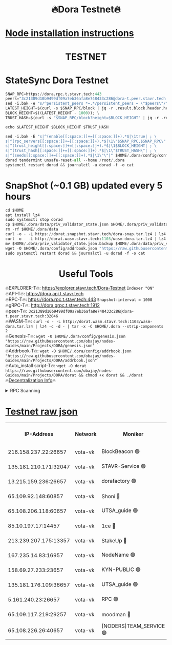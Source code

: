 <h1 align="center"> 🔥Dora Testnet🔥</h1>

[Node installation instructions](https://github.com/obajay/nodes-Guides/tree/main/Projects/DORA)
=

<h1 align="center"> TESTNET</h1>

# StateSync Dora Testnet
```python
SNAP_RPC=https://dora.rpc.t.stavr.tech:443
peers="3c21389d10b9499df09a7eb36afa8e748433c286@dora-t.peer.stavr.tech:32046"
sed -i.bak -e "s/^persistent_peers *=.*/persistent_peers = \"$peers\"/" $HOME/.dora/config/config.toml
LATEST_HEIGHT=$(curl -s $SNAP_RPC/block | jq -r .result.block.header.height); \
BLOCK_HEIGHT=$((LATEST_HEIGHT - 1000)); \
TRUST_HASH=$(curl -s "$SNAP_RPC/block?height=$BLOCK_HEIGHT" | jq -r .result.block_id.hash)

echo $LATEST_HEIGHT $BLOCK_HEIGHT $TRUST_HASH

sed -i.bak -E "s|^(enable[[:space:]]+=[[:space:]]+).*$|\1true| ; \
s|^(rpc_servers[[:space:]]+=[[:space:]]+).*$|\1\"$SNAP_RPC,$SNAP_RPC\"| ; \
s|^(trust_height[[:space:]]+=[[:space:]]+).*$|\1$BLOCK_HEIGHT| ; \
s|^(trust_hash[[:space:]]+=[[:space:]]+).*$|\1\"$TRUST_HASH\"| ; \
s|^(seeds[[:space:]]+=[[:space:]]+).*$|\1\"\"|" $HOME/.dora/config/config.toml
dorad tendermint unsafe-reset-all --home /root/.dora
systemctl restart dorad && journalctl -u dorad -f -o cat
```
# SnapShot (~0.1 GB) updated every 5 hours
```python
cd $HOME
apt install lz4
sudo systemctl stop dorad
cp $HOME/.dora/data/priv_validator_state.json $HOME/.dora/priv_validator_state.json.backup
rm -rf $HOME/.dora/data
curl -o - -L https://dorat.snapshot.stavr.tech/dora-snap.tar.lz4 | lz4 -c -d - | tar -x -C $HOME/.dora --strip-components 2
curl -o - -L http://dorat.wasm.stavr.tech:1103/wasm-dora.tar.lz4 | lz4 -c -d - | tar -x -C $HOME/.dora --strip-components 2
mv $HOME/.dora/priv_validator_state.json.backup $HOME/.dora/data/priv_validator_state.json
wget -O $HOME/.dora/config/addrbook.json "https://raw.githubusercontent.com/obajay/nodes-Guides/main/Projects/DORA/addrbook.json"
sudo systemctl restart dorad && journalctl -u dorad -f -o cat
```
 <h1 align="center"> Useful Tools</h1>
 
🔥EXPLORER-T🔥: https://explorer.stavr.tech/Dora-Testnet        `Indexer "ON"` \
🔥API-T🔥:      https://dora.api.t.stavr.tech \
🔥RPC-T🔥:      https://dora.rpc.t.stavr.tech:443              `Snapshot-interval = 1000` \
🔥gRPC-T🔥:     http://dora.grpc.t.stavr.tech:1912 \
🔥peer-T🔥:     `3c21389d10b9499df09a7eb36afa8e748433c286@dora-t.peer.stavr.tech:32046` \
🔥WASM-T🔥:     ```curl -o - -L http://dorat.wasm.stavr.tech:1103/wasm-dora.tar.lz4 | lz4 -c -d - | tar -x -C $HOME/.dora --strip-components 2``` \
🔥Genesis-T🔥:  ```wget -O $HOME/.dora/config/genesis.json "https://raw.githubusercontent.com/obajay/nodes-Guides/main/Projects/DORA/genesis.json"``` \
🔥Addrbook-T🔥: ```wget -O $HOME/.dora/config/addrbook.json "https://raw.githubusercontent.com/obajay/nodes-Guides/main/Projects/DORA/addrbook.json"``` \
🔥Auto_install script-T🔥:  `wget -O dorat https://raw.githubusercontent.com/obajay/nodes-Guides/main/Projects/DORA/dorat && chmod +x dorat && ./dorat` \
🔥[Decentralization Info](https://github.com/obajay/StateSync-snapshots/tree/main/Projects/Dora/Decentralization)🔥

<details>
<summary>RPC Scanning</summary>

<h2 align="center"> We scan nodes in real time every 4 hours. And we provide the final result of RPC endpoints.
We cannot influence the operation of these nodes in any way. </h2>


```python
If Voting Power is higher than 0 --> then the Node is a validator of the network and may be subject to attack and be a potential threat to the chain.
```
```python
We marked such validators with a red symbol
```

</details>

[Testnet raw json](https://rpc-check.dorat.stavr.tech/dorat/rpc-dorat-result.json)
=



<table><tr><th>IP-Address</th><th>Network</th><th>Moniker</th><th>Latest Block Height</th><th>Earliest Block Height</th><th>Catching Up</th><th>Tx Index</th><th>Voting Power</th><th>Scan Time</th></tr><tr><td>216.158.237.22:26657</td><td>vota-vk</td><td>BlockBeacon 🟢</td><td>228389</td><td>1</td><td>False</td><td>off</td><td>0</td><td>2024-01-04T16:09:23.382224908UTC</td></tr><tr><td>135.181.210.171:32047</td><td>vota-vk</td><td>STAVR-Service 🟢</td><td>228390</td><td>1</td><td>False</td><td>on</td><td>0</td><td>2024-01-04T16:09:28.172852499UTC</td></tr><tr><td>13.215.159.236:26657</td><td>vota-vk</td><td>dorafactory 🟢</td><td>228390</td><td>1</td><td>False</td><td>on</td><td>0</td><td>2024-01-04T16:09:29.470318093UTC</td></tr><tr><td>65.109.92.148:60857</td><td>vota-vk</td><td>Shoni 🔴</td><td>228391</td><td>1</td><td>False</td><td>on</td><td>9323404379593930</td><td>2024-01-04T16:09:31.714723281UTC</td></tr><tr><td>65.108.206.118:60657</td><td>vota-vk</td><td>UTSA_guide 🟢</td><td>228391</td><td>1</td><td>False</td><td>on</td><td>0</td><td>2024-01-04T16:09:32.077956627UTC</td></tr><tr><td>85.10.197.17:14457</td><td>vota-vk</td><td>1ce 🔴</td><td>228391</td><td>8001</td><td>False</td><td>off</td><td>9009000000000000</td><td>2024-01-04T16:09:30.354234192UTC</td></tr><tr><td>213.239.207.175:13357</td><td>vota-vk</td><td>StakeUp 🔴</td><td>228389</td><td>13001</td><td>False</td><td>off</td><td>9009500000000000</td><td>2024-01-04T16:09:22.731663628UTC</td></tr><tr><td>167.235.14.83:16957</td><td>vota-vk</td><td>NodeName 🟢</td><td>210819</td><td>14001</td><td>False</td><td>on</td><td>0</td><td>2024-01-04T16:09:32.376208699UTC</td></tr><tr><td>158.69.27.233:23657</td><td>vota-vk</td><td>KYN-PUBLIC 🟢</td><td>228391</td><td>52001</td><td>False</td><td>on</td><td>0</td><td>2024-01-04T16:09:31.371778715UTC</td></tr><tr><td>135.181.176.109:36657</td><td>vota-vk</td><td>UTSA_guide 🟢</td><td>228389</td><td>55501</td><td>False</td><td>on</td><td>0</td><td>2024-01-04T16:09:20.451369448UTC</td></tr><tr><td>5.161.240.23:26657</td><td>vota-vk</td><td>RPC 🟢</td><td>228391</td><td>60001</td><td>False</td><td>off</td><td>0</td><td>2024-01-04T16:09:30.109263178UTC</td></tr><tr><td>65.109.117.219:29257</td><td>vota-vk</td><td>moodman 🔴</td><td>228390</td><td>128390</td><td>False</td><td>off</td><td>9009100000000000</td><td>2024-01-04T16:09:25.794295046UTC</td></tr><tr><td>65.108.226.26:40657</td><td>vota-vk</td><td>[NODERS]TEAM_SERVICE 🟢</td><td>228391</td><td>197001</td><td>False</td><td>on</td><td>0</td><td>2024-01-04T16:09:30.728542972UTC</td></tr></table>
